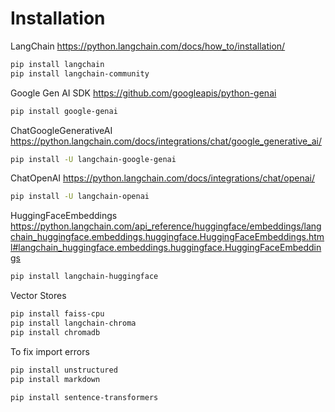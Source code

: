 # Installation

LangChain
https://python.langchain.com/docs/how_to/installation/
```bash
pip install langchain
pip install langchain-community
```

Google Gen AI SDK
https://github.com/googleapis/python-genai
```bash
pip install google-genai
```

ChatGoogleGenerativeAI
https://python.langchain.com/docs/integrations/chat/google_generative_ai/
```bash
pip install -U langchain-google-genai
```

ChatOpenAI
https://python.langchain.com/docs/integrations/chat/openai/
```bash
pip install -U langchain-openai
```

HuggingFaceEmbeddings
https://python.langchain.com/api_reference/huggingface/embeddings/langchain_huggingface.embeddings.huggingface.HuggingFaceEmbeddings.html#langchain_huggingface.embeddings.huggingface.HuggingFaceEmbeddings
```bash
pip install langchain-huggingface
```

Vector Stores
```bash
pip install faiss-cpu
pip install langchain-chroma
pip install chromadb
```


To fix import errors
```bash
pip install unstructured
pip install markdown

pip install sentence-transformers
```
